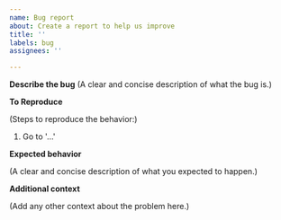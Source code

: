 ```yaml
---
name: Bug report
about: Create a report to help us improve
title: ''
labels: bug
assignees: ''

---
```


**Describe the bug**
(A clear and concise description of what the bug is.)

**To Reproduce**

(Steps to reproduce the behavior:)

1. Go to '...'

**Expected behavior**

(A clear and concise description of what you expected to happen.)


**Additional context**

(Add any other context about the problem here.)
